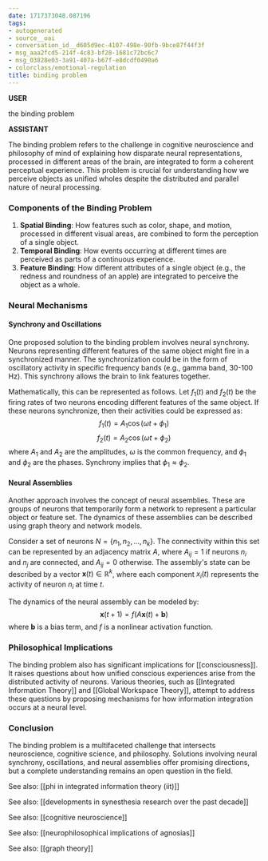 ```yaml
---
date: 1717373048.087196
tags:
- autogenerated
- source__oai
- conversation_id__d605d9ec-4107-498e-90fb-9bce87f44f3f
- msg_aaa2fcd5-214f-4c83-bf28-1681c72bc6c7
- msg_03828e03-3a91-407a-b67f-e8dcdf0490a6
- colorclass/emotional-regulation
title: binding problem
---
```


**USER**

the binding problem


**ASSISTANT**

The binding problem refers to the challenge in cognitive neuroscience and philosophy of mind of explaining how disparate neural representations, processed in different areas of the brain, are integrated to form a coherent perceptual experience. This problem is crucial for understanding how we perceive objects as unified wholes despite the distributed and parallel nature of neural processing.

### Components of the Binding Problem

1. **Spatial Binding**: How features such as color, shape, and motion, processed in different visual areas, are combined to form the perception of a single object.
2. **Temporal Binding**: How events occurring at different times are perceived as parts of a continuous experience.
3. **Feature Binding**: How different attributes of a single object (e.g., the redness and roundness of an apple) are integrated to perceive the object as a whole.

### Neural Mechanisms

#### Synchrony and Oscillations

One proposed solution to the binding problem involves neural synchrony. Neurons representing different features of the same object might fire in a synchronized manner. The synchronization could be in the form of oscillatory activity in specific frequency bands (e.g., gamma band, 30-100 Hz). This synchrony allows the brain to link features together.

Mathematically, this can be represented as follows. Let $f_1(t)$ and $f_2(t)$ be the firing rates of two neurons encoding different features of the same object. If these neurons synchronize, then their activities could be expressed as:
$$
f_1(t) = A_1 \cos(\omega t + \phi_1)
$$
$$
f_2(t) = A_2 \cos(\omega t + \phi_2)
$$
where $A_1$ and $A_2$ are the amplitudes, $\omega$ is the common frequency, and $\phi_1$ and $\phi_2$ are the phases. Synchrony implies that $\phi_1 \approx \phi_2$.

#### Neural Assemblies

Another approach involves the concept of neural assemblies. These are groups of neurons that temporarily form a network to represent a particular object or feature set. The dynamics of these assemblies can be described using graph theory and network models.

Consider a set of neurons $N = \{n_1, n_2, ..., n_k\}$. The connectivity within this set can be represented by an adjacency matrix $A$, where $A_{ij} = 1$ if neurons $n_i$ and $n_j$ are connected, and $A_{ij} = 0$ otherwise. The assembly's state can be described by a vector $\mathbf{x}(t) \in \mathbb{R}^k$, where each component $x_i(t)$ represents the activity of neuron $n_i$ at time $t$.

The dynamics of the neural assembly can be modeled by:
$$
\mathbf{x}(t+1) = f(A \mathbf{x}(t) + \mathbf{b})
$$
where $\mathbf{b}$ is a bias term, and $f$ is a nonlinear activation function.

### Philosophical Implications

The binding problem also has significant implications for [[consciousness]]. It raises questions about how unified conscious experiences arise from the distributed activity of neurons. Various theories, such as [[Integrated Information Theory]] and [[Global Workspace Theory]], attempt to address these questions by proposing mechanisms for how information integration occurs at a neural level.

### Conclusion

The binding problem is a multifaceted challenge that intersects neuroscience, cognitive science, and philosophy. Solutions involving neural synchrony, oscillations, and neural assemblies offer promising directions, but a complete understanding remains an open question in the field.

See also: [[phi in integrated information theory (iit)]]


See also: [[developments in synesthesia research over the past decade]]


See also: [[cognitive neuroscience]]


See also: [[neurophilosophical implications of agnosias]]


See also: [[graph theory]]